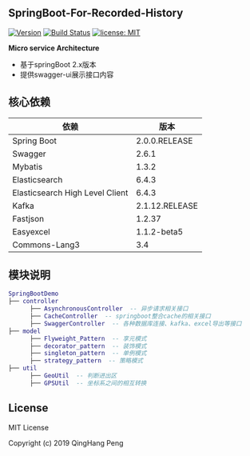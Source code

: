 ## SpringBoot-For-Recorded-History

[![Version](https://img.shields.io/badge/Version-1.0.1-0065FF.svg)](#)
[![Build Status](https://travis-ci.org/QinghangPeng/SpringBootDemo.svg?branch=master)](https://travis-ci.org/QinghangPeng/SpringBootDemo)
[![license: MIT](https://img.shields.io/badge/license-MIT-FF5630.svg)](https://opensource.org/licenses/MIT)

**Micro service Architecture**

- 基于springBoot 2.x版本
- 提供swagger-ui展示接口内容

## 核心依赖

依赖 | 版本
---  |  ---
Spring Boot  |  2.0.0.RELEASE
Swagger  |  2.6.1
Mybatis  |  1.3.2
Elasticsearch  |  6.4.3
Elasticsearch High Level Client  |  6.4.3
Kafka  |  2.1.12.RELEASE
Fastjson  |  1.2.37
Easyexcel |  1.1.2-beta5
Commons-Lang3  |  3.4


## 模块说明
```lua
SpringBootDemo
├── controller
      ├── AsynchronousController  -- 异步请求相关接口
      ├── CacheController  -- springboot整合cache的相关接口
      ├── SwaggerController  -- 各种数据库连接、kafka、excel导出等接口
├── model
      ├── Flyweight_Pattern  -- 享元模式
      ├── decorator_pattern  -- 装饰模式
      ├── singleton_pattern  -- 单例模式
      ├── strategy_pattern  -- 策略模式
├── util
      ├── GeoUtil  -- 判断进出区
      ├── GPSUtil  -- 坐标系之间的相互转换
```

## License

MIT License

Copyright (c) 2019 QingHang Peng




